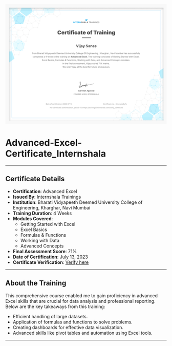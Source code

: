 ![Certificate Preview](Advanced-Excel-Certificate_Internshala.png)
# Advanced-Excel-Certificate_Internshala
---
## Certificate Details

- **Certification**: Advanced Excel
- **Issued By**: Internshala Trainings
- **Institution**: Bharati Vidyapeeth Deemed University College of Engineering, Kharghar, Navi Mumbai
- **Training Duration**: 4 Weeks
- **Modules Covered**:
  - Getting Started with Excel
  - Excel Basics
  - Formulas & Functions
  - Working with Data
  - Advanced Concepts
- **Final Assessment Score**: 71%
- **Date of Certification**: July 13, 2023
- **Certificate Verification**: [Verify here](https://trainings.internshala.com/verify_certificate)

---

## About the Training

This comprehensive course enabled me to gain proficiency in advanced Excel skills that are crucial for data analysis and professional reporting. Below are the key takeaways from this training:
- Efficient handling of large datasets.
- Application of formulas and functions to solve problems.
- Creating dashboards for effective data visualization.
- Advanced skills like pivot tables and automation using Excel tools.

---
